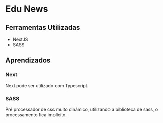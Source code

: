 # Edu News

## Ferramentas Utilizadas

* NextJS
* SASS

## Aprendizados

### Next
Next pode ser utilizado com Typescript.

### SASS
Pré processador de css muito dinâmico, utilizando a biblioteca de sass, o processamento fica implícito.
